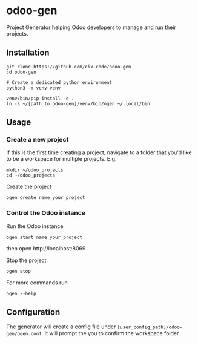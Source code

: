 # odoo-gen
Project Generator helping Odoo developers to manage and run their projects.

## Installation

```shell
git clone https://github.com/cix-code/odoo-gen
cd odoo-gen

# Create a dedicated python environment
python3 -m venv venv

venv/bin/pip install -e .
ln -s ~/[path_to_odoo-gen]/venv/bin/ogen ~/.local/bin

```

## Usage

### Create a new project

If this is the first time creating a project, navigate to a folder that you'd like to be a workspace for multiple projects. E.g.

```shell
mkdir ~/odoo_projects
cd ~/odoo_projects
```

Create the project

```shell
ogen create name_your_project
```

### Control the Odoo instance
Run the Odoo instance

```shell
ogen start name_your_project
```
then open http://localhost:8069 .

Stop the project

```shell
ogen stop
```

For more commands run

```shell
ogen --help
```

## Configuration

The generator will create a config file under `[user_config_path]/odoo-gen/ogen.conf`.
It will prompt the you to confirm the workspace folder.
